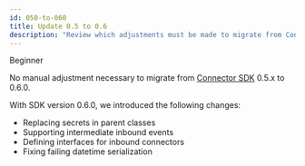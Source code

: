 ```yaml
---
id: 050-to-060
title: Update 0.5 to 0.6
description: "Review which adjustments must be made to migrate from Connector SDK 0.5.x to 0.6.0."
---
```


<span class="badge badge--beginner">Beginner</span>

No manual adjustment necessary to migrate from
[Connector SDK](/components/connectors/custom-built-connectors/connector-sdk.md)
0.5.x to 0.6.0.

With SDK version 0.6.0, we introduced the following changes:

- Replacing secrets in parent classes
- Supporting intermediate inbound events
- Defining interfaces for inbound connectors
- Fixing failing datetime serialization
